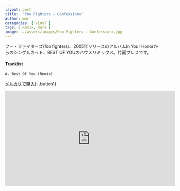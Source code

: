 ```yaml
---
layout: post
title:  "Foo Fighters – Confessions"
author: mmr
categories: [ Vinyl ]
tags: [ Remix, Rare ]
image: ../assets/images/Foo Fighters – Confessions.jpg
---
```


フー・ファイターズ(foo fighters)、2005年リリースのアルバムIn Your Honorからのシングルカット、BEST OF YOUのハウスリミックス。片面プレスです。

#### Tracklist
```md
A. Best Of You (Remix)
```

[メルカリで購入](https://jp.mercari.com/item/m26337684747?afid=6142608987){: .button1}

<iframe width="560" height="315" src="https://www.youtube.com/embed/KjvaTJ5gUMs?si=slksbhafI8WU0zFA" title="YouTube video player" frameborder="0" allow="accelerometer; autoplay; clipboard-write; encrypted-media; gyroscope; picture-in-picture; web-share" referrerpolicy="strict-origin-when-cross-origin" allowfullscreen></iframe>